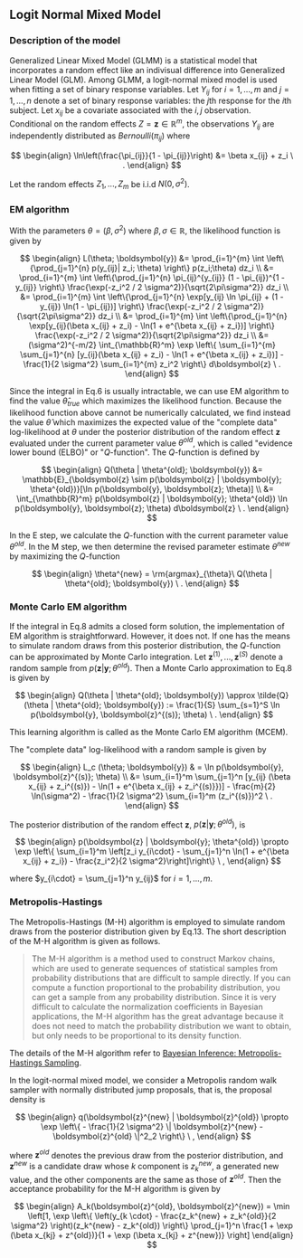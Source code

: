 ## Logit Normal Mixed Model

### Description of the model

Generalized Linear Mixed Model (GLMM) is a statistical model that incorporates a random effect like an indivisual difference into Generalized Linear Model (GLM). Among GLMM, a logit-normal mixed model is used when fitting a set of binary response variables. Let $Y_{ij}$ for $i=1,...,m$ and $j=1,...,n$ denote a set of binary response variables: the $j$th response for the $i$th subject. Let $x_{ij}$ be a covariate associated with the $i, j$ observation. Conditional on the random effects $Z = \boldsymbol{z} \in \mathbb{R}^m$, the observations $Y_{ij}$ are independently distributed as $Bernoulli(\pi_{ij})$ where

$$
\begin{align}
\ln\left(\frac{\pi_{ij}}{1 - \pi_{ij}}\right) &= \beta x_{ij} + z_i \ .
\end{align}
$$

Let the random effects $Z_1, ..., Z_m$ be i.i.d $N(0, \sigma^2)$.

### EM algorithm

With the parameters $\theta = (\beta, \sigma^2)$ where $\beta, \sigma \in \mathbb{R}$, the likelihood function is given by

$$
\begin{align}
L(\theta; \boldsymbol{y})
&= \prod_{i=1}^{m} \int \left\{\prod_{j=1}^{n} p(y_{ij}| z_i; \theta) \right\} p(z_i;\theta) dz_i \\
&= \prod_{i=1}^{m} \int \left\{\prod_{j=1}^{n} \pi_{ij}^{y_{ij}} (1 - \pi_{ij})^{1 - y_{ij}} \right\} \frac{\exp(-z_i^2 / 2 \sigma^2)}{\sqrt{2\pi\sigma^2}} dz_i \\
&= \prod_{i=1}^{m} \int \left\{\prod_{j=1}^{n} \exp[y_{ij} \ln \pi_{ij} + (1 - y_{ij}) \ln(1 - \pi_{ij})] \right\} \frac{\exp(-z_i^2 / 2 \sigma^2)}{\sqrt{2\pi\sigma^2}} dz_i \\
&= \prod_{i=1}^{m} \int \left\{\prod_{j=1}^{n} \exp[y_{ij}(\beta x_{ij} + z_i) - \ln(1 + e^{\beta x_{ij} + z_i})] \right\} \frac{\exp(-z_i^2 / 2 \sigma^2)}{\sqrt{2\pi\sigma^2}} dz_i \\
&= (\sigma^2)^{-m/2} \int_{\mathbb{R}^m} \exp \left\{ \sum_{i=1}^{m} \sum_{j=1}^{n} [y_{ij}(\beta x_{ij} + z_i) - \ln(1 + e^{\beta x_{ij} + z_i})] - \frac{1}{2 \sigma^2} \sum_{i=1}^{m} z_i^2 \right\} d\boldsymbol{z} \ .
\end{align}
$$

Since the integral in Eq.6 is usually intractable, we can use EM algorithm to find the value $\hat{\theta}_{true}$ which maximizes the likelihood function. Because the likelihood function above cannot be numerically calculated, we find instead the value $\hat{\theta}$ which maximizes the expected value of the "complete data" log-likelihood at $\theta$ under the posterior distribution of the random effect $\boldsymbol{z}$ evaluated under the current parameter value $\theta^{old}$, which is called "evidence lower bound (ELBO)" or "$Q$-function". The $Q$-function is defined by

$$
\begin{align}
Q(\theta | \theta^{old}; \boldsymbol{y})
&= \mathbb{E}_{\boldsymbol{z} \sim p(\boldsymbol{z} | \boldsymbol{y}; \theta^{old})}[\ln p(\boldsymbol{y}, \boldsymbol{z}; \theta)] \\
&= \int_{\mathbb{R}^m} p(\boldsymbol{z} | \boldsymbol{y}; \theta^{old}) \ln p(\boldsymbol{y}, \boldsymbol{z}; \theta) d\boldsymbol{z} \ .
\end{align}
$$

In the E step, we calculate the $Q$-function with the current parameter value $\theta^{old}$. In the M step, we then determine the revised parameter estimate $\theta^{new}$ by maximizing the $Q$-function

$$
\begin{align}
\theta^{new} = \rm{argmax}_{\theta}\ Q(\theta | \theta^{old}; \boldsymbol{y}) \ .
\end{align}
$$

### Monte Carlo EM algorithm

If the integral in Eq.8 admits a closed form solution, the implementation of EM algorithm is straightforward. However, it does not. If one has the means to simulate random draws from this posterior distribution, the $Q$-function can be approximated by Monte Carlo integration. Let $\boldsymbol{z}^{(1)}, ..., \boldsymbol{z}^{(S)}$ denote a random sample from $p(\boldsymbol{z} | \boldsymbol{y}; \theta^{old})$. Then a Monte Carlo approximation to Eq.8 is given by

$$
\begin{align}
Q(\theta | \theta^{old}; \boldsymbol{y}) \approx \tilde{Q}(\theta | \theta^{old}; \boldsymbol{y}) := \frac{1}{S} \sum_{s=1}^S \ln p(\boldsymbol{y}, \boldsymbol{z}^{(s)}; \theta) \ .
\end{align}
$$

This learning algorithm is called as the Monte Carlo EM algorithm (MCEM).

The "complete data" log-likelihood with a random sample is given by

$$
\begin{align}
L_c (\theta; \boldsymbol{y})
& = \ln p(\boldsymbol{y}, \boldsymbol{z}^{(s)}; \theta) \\
&= \sum_{i=1}^m \sum_{j=1}^n [y_{ij} (\beta x_{ij} + z_i^{(s)}) - \ln(1 + e^{\beta x_{ij} + z_i^{(s)}})] - \frac{m}{2} \ln(\sigma^2) - \frac{1}{2 \sigma^2} \sum_{i=1}^m (z_i^{(s)})^2 \ .
\end{align}
$$

The posterior distribution of the random effect $\boldsymbol{z}$, $p(\boldsymbol{z} | \boldsymbol{y}; \theta^{old})$, is

$$
\begin{align}
p(\boldsymbol{z} | \boldsymbol{y}; \theta^{old}) \propto \exp \left\{ \sum_{i=1}^m \left[z_i y_{i\cdot} - \sum_{j=1}^n \ln(1 + e^{\beta x_{ij} + z_i}) - \frac{z_i^2}{2 \sigma^2}\right]\right\} \ ,
\end{align}
$$

where $y_{i\cdot} = \sum_{j=1}^n y_{ij}$ for $i=1,...,m$.

### Metropolis-Hastings

The Metropolis-Hastings (M-H) algorithm is employed to simulate random draws from the posterior distribution given by Eq.13. The short description of the M-H algorithm is given as follows.

>The M-H algorithm is a method used to construct Markov chains, which are used to generate sequences of statistical samples from probability distributions that are difficult to sample directly. If you can compute a function proportional to the probability distribution, you can get a sample from any probability distribution. Since it is very difficult to calculate the normalization coefficients in Bayesian applications, the M-H algorithm has the great advantage because it does not need to match the probability distribution we want to obtain, but only needs to be proportional to its density function.

The details of the M-H algorithm refer to [Bayesian Inference: Metropolis-Hastings Sampling](http://www.mit.edu/~ilkery/papers/MetropolisHastingsSampling.pdf).

In the logit-normal mixed model, we consider a Metropolis random walk sampler with normally distributed jump proposals, that is, the proposal density is

$$
\begin{align}
q(\boldsymbol{z}^{new} | \boldsymbol{z}^{old}) \propto \exp \left\{ - \frac{1}{2 \sigma^2} \| \boldsymbol{z}^{new} - \boldsymbol{z}^{old} \|^2_2 \right\} \ ,
\end{align}
$$

where $\boldsymbol{z}^{old}$ denotes the previous draw from the posterior distribution, and $\boldsymbol{z}^{new}$ is a candidate draw whose $k$ component is $z_k^{new}$, a generated new value, and the other components are the same as those of $\boldsymbol{z}^{old}$. Then the acceptance probability for the M-H algorithm is given by

$$
\begin{align}
A_k(\boldsymbol{z}^{old}, \boldsymbol{z}^{new}) = \min \left[1, \exp \left\{ \left(y_{k \cdot} - \frac{z_k^{new} + z_k^{old}}{2 \sigma^2} \right)(z_k^{new} - z_k^{old}) \right\} \prod_{j=1}^n \frac{1 + \exp (\beta x_{kj} + z^{old})}{1 + \exp (\beta x_{kj} + z^{new})} \right]
\end{align}
$$
